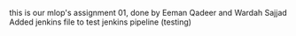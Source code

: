 this is our mlop's assignment 01, done by Eeman Qadeer and Wardah Sajjad
Added jenkins file to test jenkins pipeline (testing)